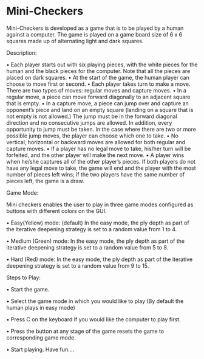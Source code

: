 # Mini-Checkers

Mini-Checkers is developed as a game that is to be played by a human against a computer. The game is played on a game board size of 6 x 6 squares made up of alternating light and dark squares.

Description:

•	Each player starts out with six playing pieces, with the white pieces for the human and the black pieces for the computer. Note that all the pieces are placed on dark squares. 
•	At the start of the game, the human player can choose to move first or second. 
•	Each player takes turn to make a move. There are two types of moves: regular moves and capture moves.
•	In a regular move, a piece can move forward diagonally to an adjacent square that is empty.
•	In a capture move, a piece can jump over and capture an opponent’s piece and land on an empty square (landing on a square that is not empty is not allowed.) The jump must be in the forward diagonal direction and no consecutive jumps are allowed. In addition, every opportunity to jump must be taken. In the case where there are two or more possible jump moves, the player can choose which one to take.
•	No vertical, horizontal or backward moves are allowed for both regular and capture moves.
•	If a player has no legal move to take, his/her turn will be forfeited, and the other player will make the next move. 
•	A player wins when he/she captures all of the other player’s pieces. If both players do not have any legal move to take, the game will end and the player with the most number of pieces left wins; if the two players have the same number of pieces left, the game is a draw. 


Game Mode:

Mini checkers enables the user to play in three game modes configured as buttons with different colors on the GUI.

•	Easy(Yellow) mode: (default)
In the easy mode, the ply depth as part of the iterative deepening strategy is set to a random value from 1 to 4. 

•	Medium (Green) mode:
In the easy mode, the ply depth as part of the iterative deepening strategy is set to a random value from 5 to 8. 

•	Hard (Red) mode:
In the easy mode, the ply depth as part of the iterative deepening strategy is set to a random value from 9 to 15. 


Steps to Play:

•	Start the game. 

•	Select the game mode in which you would like to play (By default the human plays in easy mode)

•	Press C on the keyboard if you would like the computer to play first.

•	Press the button at any stage of the game resets the game to corresponding game mode.

•	Start playing. Have fun….

